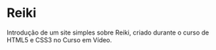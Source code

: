 # Reiki
 Introdução de um site simples sobre Reiki, criado durante o curso de HTML5 e CSS3 no Curso em Vídeo.
